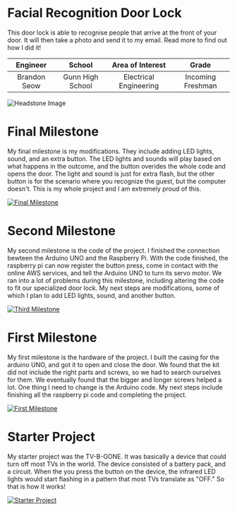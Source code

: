 ﻿# Facial Recognition Door Lock
This door lock is able to recognise people that arrive at the front of your door. It will then take a photo and send it to my email. Read more to find out how I did it!

| **Engineer** | **School** | **Area of Interest** | **Grade** |
|:--:|:--:|:--:|:--:|
| Brandon Seow | Gunn High School | Electrical Engineering | Incoming Freshman

![Headstone Image](https://lh3.googleusercontent.com/pw/AM-JKLW0HkNOrMC8qZqZxLn3sI-kN-HXiIHgTges1-TvnlRdiSTGy7Zn-EtbuyPxzH0x4b7Imc4ZEGDV_Q4CFDynHXA_a1zvsq55BrfTYT5fnvptBY0zsi11vBTt8-nkoNHlSyIhSFxgymXBd7dKOZg3nic=s1428-no?authuser=0)

# Final Milestone
My final milestone is my modifications. They include adding LED lights, sound, and an extra button. The LED lights and sounds will play based on what happens in the outcome, and the button overides the whole code and opens the door. The light and sound is just for extra flash, but the other button is for the scenario where you recognize the guest, but the computer doesn't. This is my whole project and I am extremely proud of this.

[![Final Milestone](https://i3.ytimg.com/vi/vOBTiwuuwcM/maxresdefault.jpg)](https://i3.ytimg.com/vi/vOBTiwuuwcM/maxresdefault.jpg "Final Milestone")

# Second Milestone
My second milestone is the code of the project. I finished the connection bewteen the Arduino UNO and the Raspberry Pi. With the code finished, the raspberry pi can now register the button press, come in contact with the online AWS services, and tell the Arduino UNO to turn its servo motor. We ran into a lot of problems during this milestone, including altering the code to fit our specialized door lock. My next steps are modifications, some of which I plan to add LED lights, sound, and another button.

[![Third Milestone](https://i3.ytimg.com/vi/btwkDN-y4JM/maxresdefault.jpg)](https://www.youtube.com/watch?v=btwkDN-y4JM "Second Milestone")

# First Milestone

My first milestone is the hardware of the project. I built the casing for the arduino UNO, and got it to open and close the door. We found that the kit did not include the right parts and screws, so we had to search ourselves for them. We eventually found that the bigger and longer screws helped a lot. One thing I need to change is the Arduino code. My next steps include finishing all the raspberry pi code and completing the project.

[![First Milestone](https://i3.ytimg.com/vi/paAzGf8_qwI/maxresdefault.jpg)]([https://www.youtube.com/watch?v=CaCazFBhYKs](https://www.youtube.com/watch?v=paAzGf8_qwI) "First Milestone")

# Starter Project
My starter project was the TV-B-GONE. It was basically a device that could turn off most TVs in the world. The device consisted of a battery pack, and a circuit. When the you press the button on the device, the infrared LED lights would start flashing in a pattern that most TVs translate as "OFF." So that is how it works!

[![Starter Project](https://i3.ytimg.com/vi/-89zfYGwmI8/maxresdefault.jpg)](https://youtu.be/-89zfYGwmI8)

